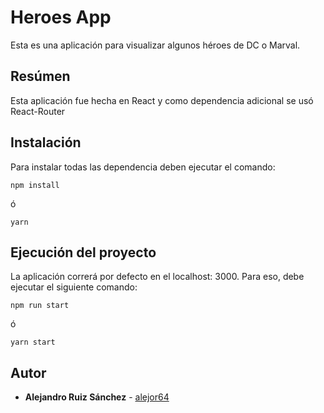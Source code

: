# Heroes App

Esta es una aplicación para visualizar algunos héroes de DC o Marval.

## Resúmen

Esta aplicación fue hecha en React y como dependencia adicional se usó React-Router

## Instalación

Para instalar todas las dependencia deben ejecutar el comando:

```
npm install
```

ó

```
yarn
```

## Ejecución del proyecto

La aplicación correrá por defecto en el localhost: 3000. Para eso, debe ejecutar el siguiente comando:

```
npm run start
```

ó

```
yarn start
```

## Autor

* **Alejandro Ruiz Sánchez** - [alejor64](github.com/alejor64)